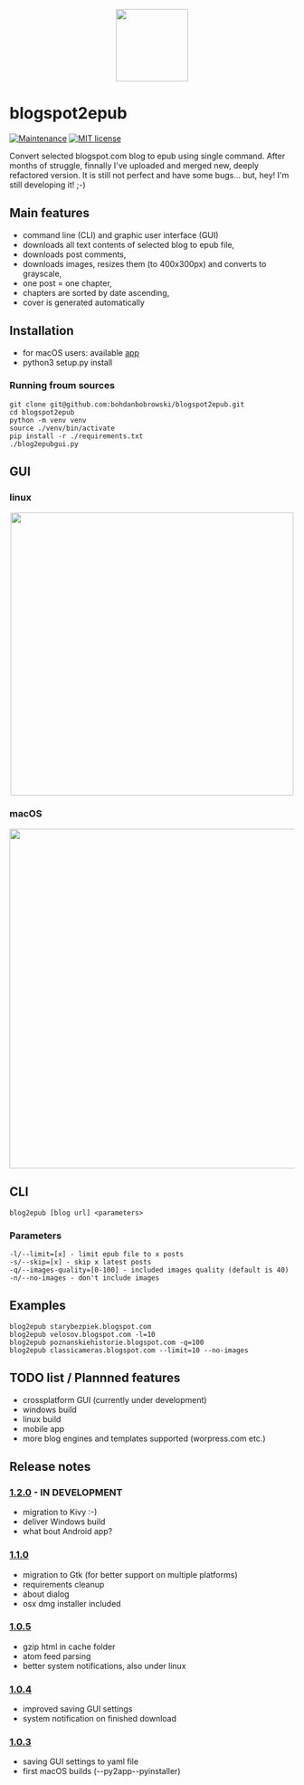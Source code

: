 <p align="center">
<img src="https://raw.githubusercontent.com/bohdanbobrowski/blogspot2epub/master/images/blog2epub.png" width="128" height="128" />
</p>

# blogspot2epub

[![Maintenance](https://img.shields.io/badge/Maintained%3F-yes-green.svg)](https://github.com/bohdanbobrowski/blogspot2epub/graphs/commit-activity) [![MIT license](https://img.shields.io/badge/License-MIT-blue.svg)](https://lbesson.mit-license.org/)


Convert selected blogspot.com blog to epub using single command. After months of struggle, finnally I've uploaded and merged new, deeply refactored version. It is still not perfect and have some bugs... but, hey! I'm still developing it! ;-)

## Main features

- command line (CLI) and graphic user interface (GUI)
- downloads all text contents of selected blog to epub file,
- downloads post comments,
- downloads images, resizes them (to 400x300px) and converts to grayscale,
- one post = one chapter,
- chapters are sorted by date ascending,
- cover is generated automatically

## Installation

- for macOS users: available [app](https://github.com/bohdanbobrowski/blogspot2epub/releases)
- python3 setup.py install

### Running froum sources

    git clone git@github.com:bohdanbobrowski/blogspot2epub.git
    cd blogspot2epub
    python -m venv venv
    source ./venv/bin/activate
    pip install -r ./requirements.txt
    ./blog2epubgui.py

## GUI

### linux

<p align="center">
<img src="https://raw.githubusercontent.com/bohdanbobrowski/blogspot2epub/master/images/blog2epub_linux_screenshot_v1.2.0.png"  width="500px" />
</p>

### macOS

<p align="center">
<img src="https://raw.githubusercontent.com/bohdanbobrowski/blogspot2epub/master/images/blog2epub_osx_screenshot_v1.2.0.png" width="600px" />
</p>

## CLI

    blog2epub [blog url] <parameters>

### Parameters

    -l/--limit=[x] - limit epub file to x posts
    -s/--skip=[x] - skip x latest posts
    -q/--images-quality=[0-100] - included images quality (default is 40)
    -n/--no-images - don't include images

## Examples

    blog2epub starybezpiek.blogspot.com
    blog2epub velosov.blogspot.com -l=10
    blog2epub poznanskiehistorie.blogspot.com -q=100
    blog2epub classicameras.blogspot.com --limit=10 --no-images

## TODO list / Plannned features

- crossplatform GUI (currently under development)
- windows build
- linux build
- mobile app
- more blog engines and templates supported (worpress.com etc.)

## Release notes

### [1.2.0](#) - IN DEVELOPMENT

- migration to Kivy :-)
- deliver Windows build
- what bout Android app?

### [1.1.0](https://github.com/bohdanbobrowski/blogspot2epub/releases/tag/v1.1.0)

- migration to Gtk (for better support on multiple platforms)
- requirements cleanup
- about dialog
- osx dmg installer included

### [1.0.5](https://github.com/bohdanbobrowski/blogspot2epub/releases/tag/v1.0.5)

- gzip html in cache folder
- atom feed parsing
- better system notifications, also under linux

### [1.0.4](https://github.com/bohdanbobrowski/blogspot2epub/releases/tag/v1.0.4)

- improved saving GUI settings
- system notification on finished download

### [1.0.3](https://github.com/bohdanbobrowski/blogspot2epub/releases/tag/v1.0.3)

- saving GUI settings to yaml file
- first macOS builds (--py2app--pyinstaller)